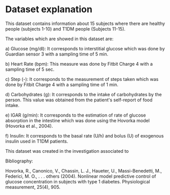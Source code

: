 # Dataset explanation
This dataset contains information about 15 subjects where there are healthy people (subjects 1-10) and T1DM people (Subjects 11-15).

The variables which are showed in this dataset are:

a) Glucose (mg/dl): It corresponds to interstitial glucose which was done by Guardian sensor 3 with a sampling time of 5 min.

b) Heart Rate (bpm): This measure was done by Fitbit Charge 4 with a sampling time of 5 sec.

c) Step (-): It corresponds to the measurement of steps taken which was done by Fitbit Charge 4 with a sampling time of 1 min.

d) Carbohydrates (g): It corresponds to the intake of carbohydrates by the person. This value was obtained from the patient's self-report of food intake.

e) IGAR (g/min): It corresponds to the estimation of rate of glucose absorption in the intestine which was done using the Hovorka model (Hovorka et al., 2004).

f) Insulin: It corresponds to the basal rate (U/h) and bolus (U) of exogenous insulin used in T1DM patients.

This dataset was created in the investigation associated to 

Bibliography:

Hovorka, R., Canonico, V., Chassin, L. J., Haueter, U., Massi-Benedetti, M., Federici, M. O., . . . others (2004). Nonlinear model predictive control of glucose concentration in subjects with type 1 diabetes. Physiological measurement, 25(4), 905. 

